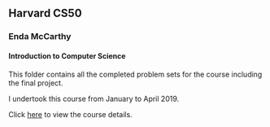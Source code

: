 ## Harvard CS50
### Enda McCarthy
#### Introduction to Computer Science

This folder contains all the completed problem sets for the course including the final project.

I undertook this course from January to April 2019.

Click [here](https://courses.edx.org/courses/course-v1:HarvardX+CS50+X/course/) to view the course details.
